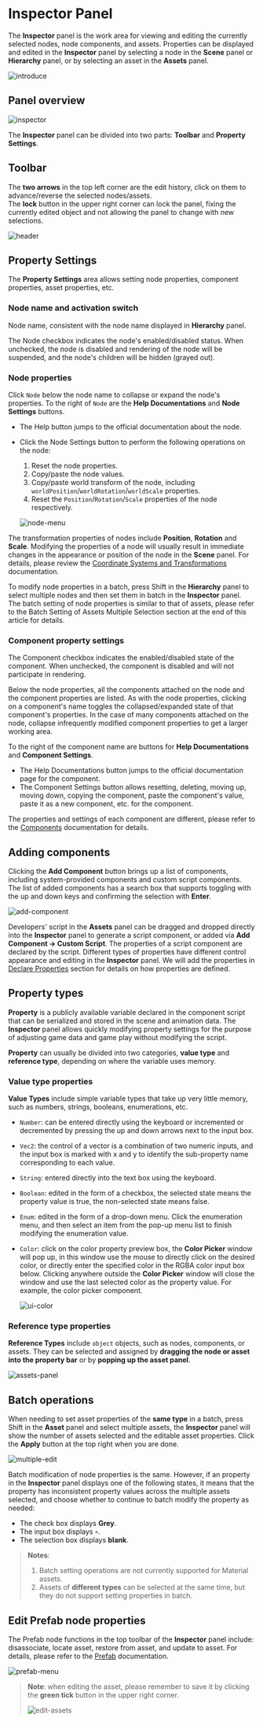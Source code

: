# Inspector Panel

The **Inspector** panel is the work area for viewing and editing the currently selected nodes, node components, and assets. Properties can be displayed and edited in the **Inspector** panel by selecting a node in the **Scene** panel or **Hierarchy** panel, or by selecting an asset in the **Assets** panel.

![introduce](index/introduce.gif)

## Panel overview

![inspector](index/inspeactor-panel.png)

The **Inspector** panel can be divided into two parts: **Toolbar** and **Property Settings**.

## Toolbar

The **two arrows** in the top left corner are the edit history, click on them to advance/reverse the selected nodes/assets. <br>
The **lock** button in the upper right corner can lock the panel, fixing the currently edited object and not allowing the panel to change with new selections.

![header](index/header.png)

## Property Settings

The **Property Settings** area allows setting node properties, component properties, asset properties, etc.

### Node name and activation switch

Node name, consistent with the node name displayed in **Hierarchy** panel.

The Node checkbox indicates the node's enabled/disabled status. When unchecked, the node is disabled and rendering of the node will be suspended, and the node's children will be hidden (grayed out).

### Node properties

Click `Node` below the node name to collapse or expand the node's properties. To the right of `Node` are the **Help Documentations** and **Node Settings** buttons.

- The Help button jumps to the official documentation about the node.

- Click the Node Settings button to perform the following operations on the node:

    1. Reset the node properties.
    2. Copy/paste the node values.
    3. Copy/paste world transform of the node, including `worldPosition`/`worldRotation`/`worldScale` properties.
    4. Reset the `Position`/`Rotation`/`Scale` properties of the node respectively.

    ![node-menu](index/node-menu.png)

The transformation properties of nodes include **Position**, **Rotation** and **Scale**. Modifying the properties of a node will usually result in immediate changes in the appearance or position of the node in the **Scene** panel. For details, please review the [Coordinate Systems and Transformations](../../concepts/scene/coord.md#transformation-properties) documentation.

To modify node properties in a batch, press Shift in the **Hierarchy** panel to select multiple nodes and then set them in batch in the **Inspector** panel. The batch setting of node properties is similar to that of assets, please refer to the Batch Setting of Assets Multiple Selection section at the end of this article for details.

### Component property settings

The Component checkbox indicates the enabled/disabled state of the component. When unchecked, the component is disabled and will not participate in rendering.

Below the node properties, all the components attached on the node and the component properties are listed. As with the node properties, clicking on a component's name toggles the collapsed/expanded state of that component's properties. In the case of many components attached on the node, collapse infrequently modified component properties to get a larger working area.

To the right of the component name are buttons for **Help Documentations** and **Component Settings**.
- The Help Documentations button jumps to the official documentation page for the component.
- The Component Settings button allows resetting, deleting, moving up, moving down, copying the component, paste the component's value, paste it as a new component, etc. for the component.

The properties and settings of each component are different, please refer to the [Components](../../editor/components/index.md) documentation for details.

## Adding components

Clicking the **Add Component** button brings up a list of components, including system-provided components and custom script components. The list of added components has a search box that supports toggling with the up and down keys and confirming the selection with **Enter**.

![add-component](index/add-component.png)

Developers' script in the **Assets** panel can be dragged and dropped directly into the **Inspector** panel to generate a script component, or added via **Add Component -> Custom Script**. The properties of a script component are declared by the script. Different types of properties have different control appearance and editing in the **Inspector** panel. We will add the properties in [Declare Properties](../../scripting/decorator.md) section for details on how properties are defined.

## Property types

**Property** is a publicly available variable declared in the component script that can be serialized and stored in the scene and animation data. The **Inspector** panel allows quickly modifying property settings for the purpose of adjusting game data and game play without modifying the script.

**Property** can usually be divided into two categories, **value type** and **reference type**, depending on where the variable uses memory.

### Value type properties

**Value Types** include simple variable types that take up very little memory, such as numbers, strings, booleans, enumerations, etc.

- `Number`: can be entered directly using the keyboard or incremented or decremented by pressing the up and down arrows next to the input box.
- `Vec2`: the control of a vector is a combination of two numeric inputs, and the input box is marked with x and y to identify the sub-property name corresponding to each value.
- `String`: entered directly into the text box using the keyboard.
- `Boolean`: edited in the form of a checkbox, the selected state means the property value is true, the non-selected state means false.
- `Enum`: edited in the form of a drop-down menu. Click the enumeration menu, and then select an item from the pop-up menu list to finish modifying the enumeration value.
- `Color`: click on the color property preview box, the **Color Picker** window will pop up, in this window use the mouse to directly click on the desired color, or directly enter the specified color in the RGBA color input box below. Clicking anywhere outside the **Color Picker** window will close the window and use the last selected color as the property value. For example, the color picker component.

  ![ui-color](index/ui-color.png)

### Reference type properties

**Reference Types** include `object` objects, such as nodes, components, or assets. They can be selected and assigned by **dragging the node or asset into the property bar** or by **popping up the asset panel**.

![assets-panel](index/assets-panel.png)

## Batch operations

When needing to set asset properties of the **same type** in a batch, press Shift in the **Asset** panel and select multiple assets, the **Inspector** panel will show the number of assets selected and the editable asset properties. Click the **Apply** button at the top right when you are done.

![multiple-edit](index/multiple-edit1.png)

Batch modification of node properties is the same. However, if an property in the **Inspector** panel displays one of the following states, it means that the property has inconsistent property values across the multiple assets selected, and choose whether to continue to batch modify the property as needed:

- The check box displays **Grey**.
- The input box displays **-**.
- The selection box displays **blank**.

> **Notes**:
> 1. Batch setting operations are not currently supported for Material assets.
> 2. Assets of **different types** can be selected at the same time, but they do not support setting properties in batch.

## Edit Prefab node properties

The Prefab node functions in the top toolbar of the **Inspector** panel include: disassociate, locate asset, restore from asset, and update to asset. For details, please refer to the [Prefab](../../asset/prefab.md) documentation.

![prefab-menu](index/prefab-menu.png)

> **Note**: when editing the asset, please remember to save it by clicking the **green tick** button in the upper right corner.
>
> ![edit-assets](index/edit-assets.png)
